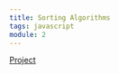 ```yaml
---
title: Sorting Algorithms
tags: javascript
module: 2
---
```


[Project](http://frontend.turing.io/projects/sorting-suite)
